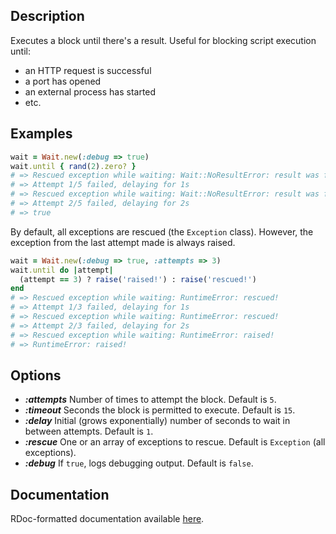 ## Description

Executes a block until there's a result. Useful for blocking script execution until:
* an HTTP request is successful
* a port has opened
* an external process has started
* etc.

## Examples

```ruby
wait = Wait.new(:debug => true)
wait.until { rand(2).zero? }
# => Rescued exception while waiting: Wait::NoResultError: result was false
# => Attempt 1/5 failed, delaying for 1s
# => Rescued exception while waiting: Wait::NoResultError: result was false
# => Attempt 2/5 failed, delaying for 2s
# => true
```

By default, all exceptions are rescued (the `Exception` class). However, the exception from the last attempt made is always raised.

```ruby
wait = Wait.new(:debug => true, :attempts => 3)
wait.until do |attempt|
  (attempt == 3) ? raise('raised!') : raise('rescued!')
end
# => Rescued exception while waiting: RuntimeError: rescued!
# => Attempt 1/3 failed, delaying for 1s
# => Rescued exception while waiting: RuntimeError: rescued!
# => Attempt 2/3 failed, delaying for 2s
# => Rescued exception while waiting: RuntimeError: raised!
# => RuntimeError: raised!
```

## Options

* __*:attempts*__ Number of times to attempt the block. Default is `5`.
* __*:timeout*__ Seconds the block is permitted to execute. Default is `15`.
* __*:delay*__ Initial (grows exponentially) number of seconds to wait in between attempts. Default is `1`.
* __*:rescue*__ One or an array of exceptions to rescue. Default is `Exception` (all exceptions).
* __*:debug*__ If `true`, logs debugging output. Default is `false`.

## Documentation

RDoc-formatted documentation available [here](http://foursquare.github.com/wait/).
